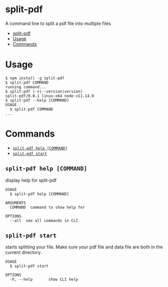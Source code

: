 # split-pdf

A command line to split a pdf file into multiple files

<!-- toc -->

- [split-pdf](#split-pdf)
- [Usage](#usage)
- [Commands](#commands)
  <!-- tocstop -->

# Usage

<!-- usage -->

```sh-session
$ npm install -g split-pdf
$ split-pdf COMMAND
running command...
$ split-pdf (-v|--version|version)
split-pdf/0.0.1 linux-x64 node-v11.14.0
$ split-pdf --help [COMMAND]
USAGE
  $ split-pdf COMMAND
...
```

<!-- usagestop -->

# Commands

<!-- commands -->

- [`split-pdf help [COMMAND]`](#split-pdf-help-command)
- [`split-pdf start`](#split-pdf-start)

## `split-pdf help [COMMAND]`

display help for split-pdf

```
USAGE
  $ split-pdf help [COMMAND]

ARGUMENTS
  COMMAND  command to show help for

OPTIONS
  --all  see all commands in CLI
```

## `split-pdf start`

starts splitting your file. Make sure your pdf file and data file are both in the current directory.

```
USAGE
  $ split-pdf start

OPTIONS
  -h, --help       show CLI help
```

<!-- commandsstop -->
